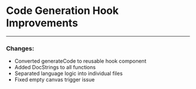 
# Code Generation Hook Improvements
---
### Changes:

- Converted generateCode to reusable hook component
- Added DocStrings to all functions
- Separated language logic into individual files
- Fixed empty canvas trigger issue


